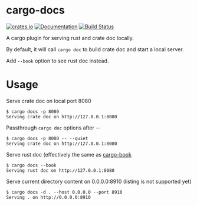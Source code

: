 cargo-docs
==========

[![crates.io](https://img.shields.io/crates/v/cargo-docs.svg)](https://crates.io/crates/cargo-docs)
[![Documentation](https://docs.rs/cargo-docs/badge.svg)](https://docs.rs/cargo-docs)
[![Build Status](https://travis-ci.org/btwiuse/cargo-docs.svg?branch=master)](https://travis-ci.org/btwiuse/cargo-docs)

A cargo plugin for serving rust and crate doc locally.

By default, it will call `cargo doc` to build crate doc and start a local server.

Add `--book` option to see rust doc instead.

# Usage

Serve crate doc on local port 8080
```
$ cargo docs -p 8080
Serving crate doc on http://127.0.0.1:8080
```

Passthrough `cargo doc` options after --
```
$ cargo docs -p 8080 -- --quiet
Serving crate doc on http://127.0.0.1:8080
```

Serve rust doc (effectively the same as [cargo-book](https://crates.io/crates/cargo-book)
```
$ cargo docs --book
Serving rust doc on http://127.0.0.1:8080
```

Serve current directory content on 0.0.0.0:8910 (listing is not supported yet)
```
$ cargo docs -d . --host 0.0.0.0 --port 8910
Serving . on http://0.0.0.0:8910
```
